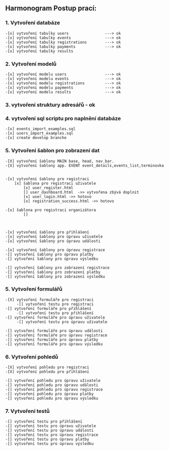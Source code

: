 ## Harmonogram Postup prací:

### 1. Vytvoření databáze

    -[x] vytvoření tabulky users                ---> ok
    -[x] vytvoření tabulky events               ---> ok
    -[x] vytvoření tabulky registrations        ---> ok
    -[x] vytvoření tabulky payments             ---> ok
    -[x] vytvoření tabulky results

### 2. Vytvoření modelů

    -[x] vytvoření modelu users                 ---> ok
    -[x] vytvoření modelu events                ---> ok        
    -[x] vytvoření modelu registrations         ---> ok
    -[x] vytvoření modelu payments              ---> ok
    -[x] vytvoření modelu results               ---> ok

### 3. vytvoření struktury adresářů - ok            


### 4. vytvoření sql scriptu pro naplnění databáze

    -[x] events_import_examples.sql
    -[x] users_import_examples.sql
    -[x] create develop branche




 ### 5. Vytvoření šablon pro zobrazení dat

    -[X] vytvoření šablony MAIN base, head, nav_bar.
    -[X] vytvoření šablony app. EVENT event_details,events_list,terminovka


    -[x] vytvoření šablony pro registraci
        [x] šablona pro registraci uživatele     
            [x] user_register.html
            [] user_dashboard.html  ->> vytvořena zbývá doplnit
            [x] user_login.html ->> hotovo
            [x] registration_success.html ->> hotovo 
        
    -[x] šablona pro registraci organizátora  
            []



    -[x] vytvoření šablony pro přihlášení
    -[x] vytvoření šablony pro úpravu uživatele
    -[x] vytvoření šablony pro úpravu události

    -[x] vytvoření šablony pro úpravu registrace
    -[] vytvoření šablony pro úpravu platby
    -[] vytvoření šablony pro úpravu výsledku

    -[] vytvoření šablony pro zobrazení registrace
    -[] vytvoření šablony pro zobrazení platby
    -[] vytvoření šablony pro zobrazení výsledku


### 5. Vytvoření formulářů

    -[X] vytvoření formuláře pro registraci
         -[] vytvoření testu pro registraci
    -[] vytvoření formuláře pro přihlášení
         -[] vytvoření testu pro přihlášení
    -[] vytvoření formuláře pro úpravu uživatele
         -[] vytvoření testu pro úpravu uživatele
         
    -[] vytvoření formuláře pro úpravu události
    -[] vytvoření formuláře pro úpravu registrace
    -[] vytvoření formuláře pro úpravu platby
    -[] vytvoření formuláře pro úpravu výsledku

### 6. Vytvoření pohledů

    -[X] vytvoření pohledu pro registraci
    -[X] vytvoření pohledu pro přihlášení
    
    -[] vytvoření pohledu pro úpravu uživatele
    -[] vytvoření pohledu pro úpravu události
    -[] vytvoření pohledu pro úpravu registrace
    -[] vytvoření pohledu pro úpravu platby
    -[] vytvoření pohledu pro úpravu výsledku



### 7. Vytvoření testů

   
    -[] vytvoření testu pro přihlášení
    -[] vytvoření testu pro úpravu uživatele
    -[] vytvoření testu pro úpravu události
    -[] vytvoření testu pro úpravu registrace
    -[] vytvoření testu pro úpravu platby
    -[] vytvoření testu pro úpravu výsledku
    



